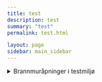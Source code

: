 ```yaml
---
title: test
description: test
summary: "test"
permalink: test.html

layout: page
sidebar: main_sidebar
---
```


<details>
	<summary>Brannmuråpninger i testmiljø</summary><p>

### Generelle
Sentrale tjenester(Adresseoppslag, sentral konfigurasjon mm.) 
* beta-meldingsutveksling.difi.no
	- 93.94.10.30:443 
	- 93.94.10.45:443 
	- 93.94.10.5:443

Id-portens autentiseringstjeneste 
* oidc-ver2.difi.no
	- 146.192.252.152:443
* oidc-ver1.difi.no 
	- 146.192.252.121:443

Logging 
+ 93.94.10.18:8300/5343

### einnsyn 
Meldingsformidler eInnsyn
* move-dpe.servicebus.windows.net -> *.cloudapp.net[Hva er dette? les mer her]()

### Meldingsformidler DPO og DPV
* www.altinn.no 
	- 79.171.86.33:443
	
### Meldingsformidler DPI

qaoffentlig.meldingsformidler.digipost.no
	- 146.192.168.18:443
	- 146.192.168.19:443
	
Meldingsformidler KS SvarUt/SvarInn

test.svarut.ks.no -> 193.161.160.165:443

</p>
</details>

